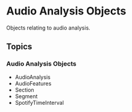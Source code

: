 # Audio Analysis Objects

Objects relating to audio analysis.

## Topics

### Audio Analysis Objects

- AudioAnalysis
- AudioFeatures
- Section
- Segment
- SpotifyTimeInterval
